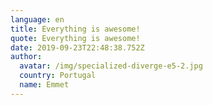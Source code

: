 ```yaml
---
language: en
title: Everything is awesome!
quote: Everything is awesome!
date: 2019-09-23T22:48:38.752Z
author:
  avatar: /img/specialized-diverge-e5-2.jpg
  country: Portugal
  name: Emmet
---
```


